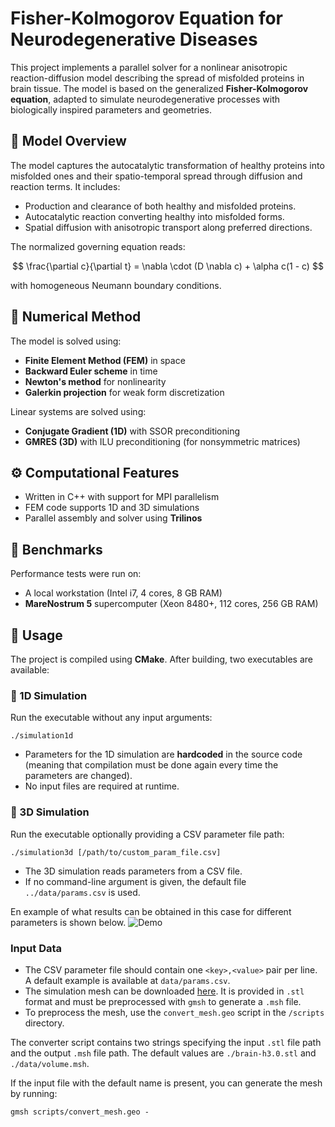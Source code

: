 # Fisher-Kolmogorov Equation for Neurodegenerative Diseases

This project implements a parallel solver for a nonlinear anisotropic reaction-diffusion model describing the spread of misfolded proteins in brain tissue. The model is based on the generalized **Fisher-Kolmogorov equation**, adapted to simulate neurodegenerative processes with biologically inspired parameters and geometries.

## 📘 Model Overview

The model captures the autocatalytic transformation of healthy proteins into misfolded ones and their spatio-temporal spread through diffusion and reaction terms. It includes:

- Production and clearance of both healthy and misfolded proteins.
- Autocatalytic reaction converting healthy into misfolded forms.
- Spatial diffusion with anisotropic transport along preferred directions.

The normalized governing equation reads:

$$
\frac{\partial c}{\partial t} = \nabla \cdot (D \nabla c) + \alpha c(1 - c)
$$

with homogeneous Neumann boundary conditions.

## 🧮 Numerical Method

The model is solved using:

- **Finite Element Method (FEM)** in space
- **Backward Euler scheme** in time
- **Newton's method** for nonlinearity
- **Galerkin projection** for weak form discretization

Linear systems are solved using:

- **Conjugate Gradient (1D)** with SSOR preconditioning
- **GMRES (3D)** with ILU preconditioning (for nonsymmetric matrices)

## ⚙️ Computational Features

- Written in C++ with support for MPI parallelism
- FEM code supports 1D and 3D simulations
- Parallel assembly and solver using **Trilinos**

## 🧪 Benchmarks

Performance tests were run on:

- A local workstation (Intel i7, 4 cores, 8 GB RAM)
- **MareNostrum 5** supercomputer (Xeon 8480+, 112 cores, 256 GB RAM)

## 🚀 Usage

The project is compiled using **CMake**. After building, two executables are available:

### 🔹 1D Simulation

Run the executable without any input arguments:

    ./simulation1d

- Parameters for the 1D simulation are **hardcoded** in the source code (meaning that compilation must be done again every time the parameters are changed).
- No input files are required at runtime.

### 🔹 3D Simulation

Run the executable optionally providing a CSV parameter file path:

    ./simulation3d [/path/to/custom_param_file.csv]

- The 3D simulation reads parameters from a CSV file.
- If no command-line argument is given, the default file `../data/params.csv` is used.

En example of what results can be obtained in this case for different parameters is shown below.
![Demo](example_gif.gif)
### Input Data

- The CSV parameter file should contain one `<key>,<value>` pair per line. A default example is available at `data/params.csv`.
- The simulation mesh can be downloaded [here](https://polimi365-my.sharepoint.com/:u:/g/personal/10461512_polimi_it/EY9ZPoq279JArvbXLPR1pNcB-wjU5tPZLClfO_4O9EYbtg?e=C1aIRH). It is provided in `.stl` format and must be preprocessed with `gmsh` to generate a `.msh` file.
- To preprocess the mesh, use the `convert_mesh.geo` script in the `/scripts` directory.

The converter script contains two strings specifying the input `.stl` file path and the output `.msh` file path. The default values are `./brain-h3.0.stl` and `./data/volume.msh`.

If the input file with the default name is present, you can generate the mesh by running:

    gmsh scripts/convert_mesh.geo -
